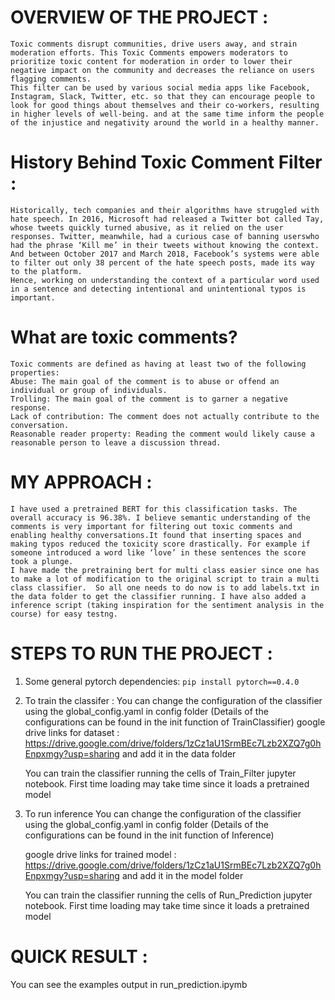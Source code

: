 # OVERVIEW OF THE PROJECT :
    Toxic comments disrupt communities, drive users away, and strain moderation efforts. This Toxic Comments empowers moderators to prioritize toxic content for moderation in order to lower their negative impact on the community and decreases the reliance on users flagging comments.
    This filter can be used by various social media apps like Facebook, Instagram, Slack, Twitter, etc. so that they can encourage people to look for good things about themselves and their co-workers, resulting in higher levels of well-being. and at the same time inform the people of the injustice and negativity around the world in a healthy manner.

# History Behind Toxic Comment Filter :
    Historically, tech companies and their algorithms have struggled with hate speech. In 2016, Microsoft had released a Twitter bot called Tay, whose tweets quickly turned abusive, as it relied on the user responses. Twitter, meanwhile, had a curious case of banning userswho had the phrase ‘Kill me’ in their tweets without knowing the context. And between October 2017 and March 2018, Facebook’s systems were able to filter out only 38 percent of the hate speech posts, made its way to the platform.
    Hence, working on understanding the context of a particular word used in a sentence and detecting intentional and unintentional typos is important.

 # What are toxic comments?

    Toxic comments are defined as having at least two of the following properties:
    Abuse: The main goal of the comment is to abuse or offend an individual or group of individuals.
    Trolling: The main goal of the comment is to garner a negative response.
    Lack of contribution: The comment does not actually contribute to the conversation.
    Reasonable reader property: Reading the comment would likely cause a reasonable person to leave a discussion thread.

# MY APPROACH :
    I have used a pretrained BERT for this classification tasks. The overall accuracy is 96.38%. I believe semantic understanding of the comments is very important for filtering out toxic comments and enabling healthy conversations.It found that inserting spaces and making typos reduced the toxicity score drastically. For example if someone introduced a word like ‘love’ in these sentences the score took a plunge. 
    I have made the pretraining bert for multi class easier since one has to make a lot of modification to the original script to train a multi class classifier.  So all one needs to do now is to add labels.txt in the data folder to get the classifier running. I have also added a inference script (taking inspiration for the sentiment analysis in the course) for easy testng.

# STEPS TO RUN THE PROJECT :
1. Some general pytorch dependencies:
    `pip install pytorch==0.4.0`

2. To train the classifer :
    You can change the configuration of the classifier using the global_config.yaml in config folder
    (Details of the configurations can be found in the init function of TrainClassifier)
    google drive links for dataset : https://drive.google.com/drive/folders/1zCz1aU1SrmBEc7Lzb2XZQ7g0hEnpxmgy?usp=sharing
    and add it in the data folder
    
    You can train the classifier running the cells of Train_Filter jupyter notebook.
    First time loading may take time since it loads a pretrained model
    
3. To run inference
    You can change the configuration of the classifier using the global_config.yaml in config folder
    (Details of the configurations can be found in the init function of Inference)
    
    google drive links for trained model : https://drive.google.com/drive/folders/1zCz1aU1SrmBEc7Lzb2XZQ7g0hEnpxmgy?usp=sharing
    and add it in the model folder
    
    You can train the classifier running the cells of Run_Prediction jupyter notebook.
    First time loading may take time since it loads a pretrained model
    
# QUICK RESULT :
   You can see the examples output in run_prediction.ipymb
    
